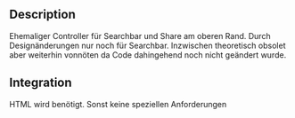 ## Description

Ehemaliger Controller für Searchbar und Share am oberen Rand. Durch Designänderungen nur noch für Searchbar. Inzwischen theoretisch obsolet aber weiterhin vonnöten da Code dahingehend noch nicht geändert wurde.

## Integration

HTML wird benötigt. Sonst keine speziellen Anforderungen
